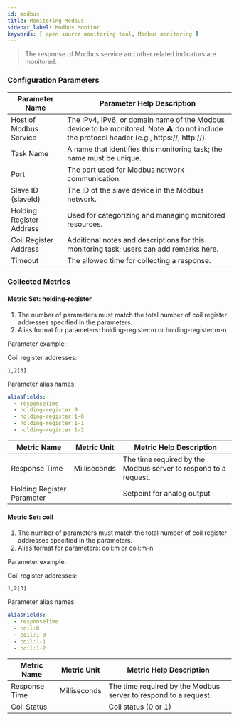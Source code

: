 ```yaml
---
id: modbus
title: Monitoring Modbus
sidebar_label: Modbus Monitor
keywords: [ open source monitoring tool, Modbus monitoring ]
---
```


> The response of Modbus service and other related indicators are monitored.

### Configuration Parameters

| Parameter Name           | Parameter Help Description                                                                                                                 |
|--------------------------|--------------------------------------------------------------------------------------------------------------------------------------------|
| Host of Modbus Service   | The IPv4, IPv6, or domain name of the Modbus device to be monitored. Note ⚠️ do not include the protocol header (e.g., https://, http://). |
| Task Name                | A name that identifies this monitoring task; the name must be unique.                                                                      |
| Port                     | The port used for Modbus network communication.                                                                                            |
| Slave ID (slaveId)       | The ID of the slave device in the Modbus network.                                                                                          |
| Holding Register Address | Used for categorizing and managing monitored resources.                                                                                    |
| Coil Register Address    | Additional notes and descriptions for this monitoring task; users can add remarks here.                                                    |
| Timeout                  | The allowed time for collecting a response.                                                                                                |

### Collected Metrics

#### Metric Set: holding-register

1. The number of parameters must match the total number of coil register addresses specified in the parameters.
2. Alias format for parameters: holding-register:m or holding-register:m-n

Parameter example:

Coil register addresses:  

```text
1,2[3]
```

Parameter alias names:

```yaml
aliasFields:
  - responseTime
  - holding-register:0
  - holding-register:1-0
  - holding-register:1-1
  - holding-register:1-2
```

| Metric Name                | Metric Unit  | Metric Help Description                                         |
|----------------------------|--------------|-----------------------------------------------------------------|
| Response Time              | Milliseconds | The time required by the Modbus server to respond to a request. |
| Holding Register Parameter |              | Setpoint for analog output                                      |

#### Metric Set: coil

1. The number of parameters must match the total number of coil register addresses specified in the parameters.
2. Alias format for parameters: coil:m or coil:m-n

Parameter example:  

Coil register addresses:  

```text
1,2[3]
```

Parameter alias names:

```yaml
aliasFields:
  - responseTime
  - coil:0
  - coil:1-0
  - coil:1-1
  - coil:1-2
```

| Metric Name   | Metric Unit  | Metric Help Description                                         |
|---------------|--------------|-----------------------------------------------------------------|
| Response Time | Milliseconds | The time required by the Modbus server to respond to a request. |
| Coil Status   |              | Coil status (0 or 1)                                            |
